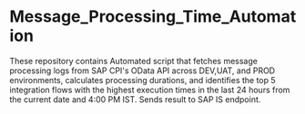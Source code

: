 # Message_Processing_Time_Automation
These repository contains Automated script that fetches message processing logs from SAP CPI's OData API across DEV,UAT, and PROD environments, calculates processing durations, and identifies the top 5 integration flows with the highest execution times in the last 24 hours from the current date and 4:00 PM IST. Sends result to SAP IS endpoint.
